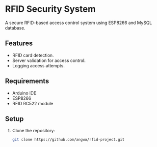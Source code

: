 # RFID Security System
A secure RFID-based access control system using ESP8266 and MySQL database.

## Features
- RFID card detection.
- Server validation for access control.
- Logging access attempts.

## Requirements
- Arduino IDE
- ESP8266
- RFID RC522 module

## Setup
1. Clone the repository:
   ```bash
   git clone https://github.com/angwo/rfid-project.git
